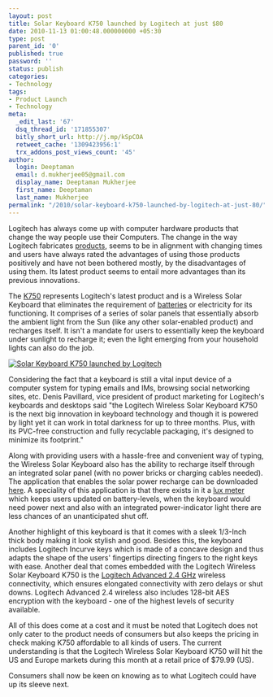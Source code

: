 ```yaml
---
layout: post
title: Solar Keyboard K750 launched by Logitech at just $80
date: 2010-11-13 01:00:48.000000000 +05:30
type: post
parent_id: '0'
published: true
password: ''
status: publish
categories:
- Technology
tags:
- Product Launch
- Technology
meta:
  _edit_last: '67'
  dsq_thread_id: '171855307'
  bitly_short_url: http://j.mp/kSpCOA
  retweet_cache: '1309423956:1'
  trx_addons_post_views_count: '45'
author:
  login: Deeptaman
  email: d.mukherjee05@gmail.com
  display_name: Deeptaman Mukherjee
  first_name: Deeptaman
  last_name: Mukherjee
permalink: "/2010/solar-keyboard-k750-launched-by-logitech-at-just-80/"
---
```

<p>Logitech has always come up with computer hardware products that change the way people use their Computers. The change in the way Logitech fabricates <a href="http://www.logitech.com/en-us/349/7073">products</a>, seems to be in alignment with changing times and users have always rated the advantages of using those products positively and have not been bothered mostly, by the disadvantages of using them. Its latest product seems to entail more advantages than its previous innovations. </p>
<p>The <a href="http://www.logitech.com/en-us/keyboards/keyboard/devices/k750-keyboard">K750</a> represents Logitech's latest product and is a Wireless Solar Keyboard that eliminates the requirement of <a href="http://www.logitech.com/en-us/keyboards/keyboard/devices/6007">batteries</a> or electricity for its functioning. It comprises of a series of solar panels that essentially absorb the ambient light from the Sun (like any other solar-enabled product) and recharges itself. It isn't a mandate for users to essentially keep the keyboard under sunlight to recharge it; even the light emerging from your household lights can also do the job.</p>
<p><!--more--></p>
<p><a href="http://www.logitech.com/en-us/keyboards/keyboard/devices/k750-keyboard"><img src="/static/2010/11/logitech-wireless-solar-keyboard-k750.jpg" alt="Solar Keyboard K750 launched by Logitech" style="alignright" /></a></p>
<p>Considering the fact that a keyboard is still a vital input device of a computer system for typing emails and IMs, browsing social networking sites, etc. Denis Pavillard, vice president of product marketing for Logitech's keyboards and desktops said "the Logitech Wireless Solar Keyboard K750 is the next big innovation in keyboard technology and though it is powered by light yet it can work in total darkness for up to three months. Plus, with its PVC-free construction and fully recyclable packaging, it's designed to minimize its footprint."</p>
<p>Along with providing users with a hassle-free and convenient way of typing, the Wireless Solar Keyboard also has the ability to recharge itself through an integrated solar panel (with no power bricks or charging cables needed). The application that enables the solar power recharge can be downloaded <a href="http://www.logitech.com/en-us/434/7454?osid=14&section=downloads">here</a>. A speciality of this application is that there exists in it a <a href="http://en.wikipedia.org/wiki/Lux">lux meter</a> which keeps users updated on battery-levels, when the keyboard would need power next and also with an integrated power-indicator light there are less chances of an unanticipated shut off. </p>
<p>Another highlight of this keyboard is that it comes with a sleek 1/3-Inch thick body making it look stylish and good. Besides this, the keyboard includes Logitech Incurve keys which is made of a concave design and thus adapts the shape of the users' fingertips directing fingers to the right keys with ease. Another deal that comes embedded with the Logitech Wireless Solar Keyboard K750 is the <a href="http://www.logitech.com/images/pdf/roem/Advanced_24_Unifying_FINAL070709.pdf">Logitech Advanced 2.4 GHz</a> wireless connectivity, which ensures elongated connectivity with zero delays or shut downs. Logitech Advanced 2.4 wireless also includes 128-bit AES encryption with the keyboard - one of the highest levels of security available. </p>
<p>All of this does come at a cost and it must be noted that Logitech does not only cater to the product needs of consumers but also keeps the pricing in check making K750 affordable to all kinds of users. The current understanding is that the Logitech Wireless Solar Keyboard K750 will hit the US and Europe markets during this month at a retail price of $79.99 (US). </p>
<p>Consumers shall now be keen on knowing as to what Logitech could have up its sleeve next.</p>
